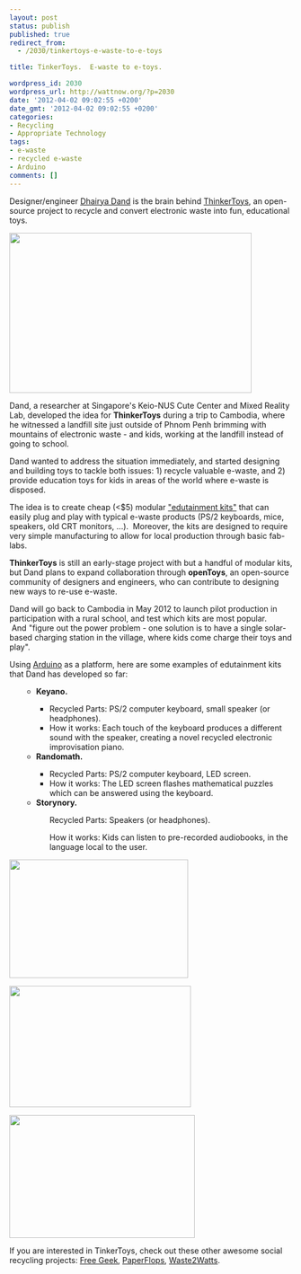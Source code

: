 ```yaml
---
layout: post
status: publish
published: true
redirect_from:
  - /2030/tinkertoys-e-waste-to-e-toys

title: TinkerToys.  E-waste to e-toys.

wordpress_id: 2030
wordpress_url: http://wattnow.org/?p=2030
date: '2012-04-02 09:02:55 +0200'
date_gmt: '2012-04-02 09:02:55 +0200'
categories:
- Recycling
- Appropriate Technology
tags:
- e-waste
- recycled e-waste
- Arduino
comments: []
---
```

<p>Designer/engineer <a href="http://dhairyadand.com/works/about-cv-contact/">Dhairya Dand</a>&nbsp;is the brain behind <a href="http://dhairyadand.com/works/thinkertoys/">ThinkerToys</a>, an open-source project to recycle and convert electronic waste into fun, educational toys.</p>
<p><a href="{{ 'assets/from-wordpress/uploads/2012/04/thinkertoys_logo.jpg' | relative_url }}"><img class="alignnone  wp-image-2031" title="thinkertoys_logo" src="{{ 'assets/from-wordpress/uploads/2012/04/thinkertoys_logo.jpg' | relative_url }}" alt="" width="431" height="285" /></a></p>
<p>Dand, a researcher at Singapore's Keio-NUS Cute Center and Mixed Reality Lab, developed the idea for <strong>ThinkerToys</strong> during a trip to Cambodia, where he witnessed a landfill site just outside of Phnom Penh brimming with mountains of electronic waste - and kids, working at the landfill instead of going to school.</p>
<p>Dand wanted to address the situation immediately, and started designing and building toys to tackle both issues: 1) recycle valuable e-waste, and 2) provide education toys for kids in areas of the world where e-waste is disposed.</p>
<p>The idea is to create cheap (<$5) modular <a href="http://www.gizmag.com/thinkertoys-educational-toys-ewaste/21960/">"edutainment kits"</a> that can easily plug and play with typical e-waste products (PS/2 keyboards, mice, speakers, old CRT monitors, ...). &nbsp;Moreover, the kits are designed to require very simple manufacturing to allow for local production through basic fab-labs.</p>
<p><strong>ThinkerToys</strong> is still an early-stage project with but a handful of modular kits, but Dand plans to expand collaboration through <strong>openToys</strong>, an open-source community of designers and engineers, who can contribute to designing new ways to re-use e-waste.</p>
<p>Dand will go back to Cambodia in May 2012 to launch pilot production in participation with a rural school, and test which kits are most popular. &nbsp;And&nbsp;"figure out the power problem - one solution is to have a single solar-based charging station in the village, where kids come charge their toys and play".</p>
<p>Using <a href="http://en.wikipedia.org/wiki/Arduino">Arduino</a> as a platform, here are some examples of edutainment kits that Dand has developed so far:</p>
<ul>
<ul>
<li><strong>Keyano. &nbsp;</strong></li>
<ul>
<li>Recycled Parts: PS/2 computer keyboard, small speaker (or headphones).</li>
<li>How it works: Each touch of the keyboard produces a different sound with the speaker, creating a novel recycled electronic improvisation piano.</li>
</ul>
<li><strong>Randomath.</strong></li>
<ul>
<li>Recycled Parts: PS/2 computer keyboard, LED screen.</li>
<li>How it works: The LED screen flashes mathematical puzzles which can be answered using the keyboard.</li>
</ul>
<li><strong>Storynory.</strong></li>
<ul>Recycled Parts: Speakers (or headphones).</ul>
<ul>How it works: Kids can listen to pre-recorded audiobooks, in the language local to the user.</ul>
</ul>
</ul>
<p><a href="{{ 'assets/from-wordpress/uploads/2012/04/thinkertoys-keyano.jpg' | relative_url }}"><img class="alignnone  wp-image-2032" title="thinkertoys-keyano" src="{{ 'assets/from-wordpress/uploads/2012/04/thinkertoys-keyano.jpg' | relative_url }}" alt="" width="318" height="211" /></a></p>
<p><a href="{{ 'assets/from-wordpress/uploads/2012/04/thinkertoys-randomath.jpg' | relative_url }}"><img class="alignnone  wp-image-2033" title="thinkertoys-randomath" src="{{ 'assets/from-wordpress/uploads/2012/04/thinkertoys-randomath.jpg' | relative_url }}" alt="" width="323" height="216" /></a></p>
<p><a href="{{ 'assets/from-wordpress/uploads/2012/04/thinkertoys-storynory.jpg' | relative_url }}"><img class="alignnone  wp-image-2035" title="thinkertoys-storynory" src="{{ 'assets/from-wordpress/uploads/2012/04/thinkertoys-storynory.jpg' | relative_url }}" alt="" width="330" height="219" /></a></p>
<p>If you are interested in TinkerToys, check out these other awesome social recycling projects: <a title="Free Geek.  Recycle computer technology." href="http://wattnow.org/722/free-geek-recycle-computer-technology">Free Geek</a>, <a href="http://wattnow.org/453/paperflops-flip-flops-and-sandals-made-from-recycled-newspaper">PaperFlops</a>, <a href="http://wattnow.org/1068/waste2watts">Waste2Watts</a>.</p>


